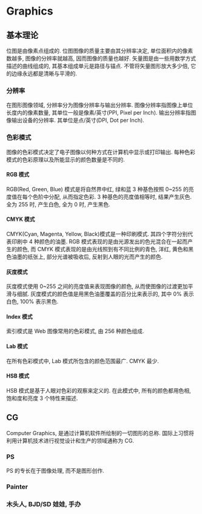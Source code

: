 # Graphics

## 基本理论
位图是由像素点组成的. 位图图像的质量主要由其分辨率决定, 单位面积内的像素数越多, 图像的分辨率就越高, 因而图像的质量也越好.
矢量图是由一些用数学方式描述的曲线组成的, 其基本组成单元是路径与锚点. 不管将矢量图形放大多少倍, 它的边缘永远都是清晰与平滑的.

### 分辨率
在图形图像领域, 分辨率分为图像分辨率与输出分辨率. 
图像分辨率指图像上单位长度内的像素数量, 其单位一般是像素/英寸(PPI, Pixel per Inch).
输出分辨率指图像输出设备的分辨率. 其单位是点/英寸(DPI, Dot per Inch).

### 色彩模式
图像的色彩模式决定了电子图像以何种方式在计算机中显示或打印输出. 每种色彩模式的色彩原理以及所能显示的颜色数量是不同的.

#### RGB 模式
RGB(Red, Green, Blue) 模式是将自然界中红, 绿和蓝 3 种基色按照 0~255 的亮度值在每个色阶中分配, 从而指定色彩.
3 种基色的亮度值相等时, 结果产生灰色. 全为 255 时, 产生白色, 全为 0 时, 产生黑色.

#### CMYK 模式
CMYK(Cyan, Magenta, Yellow, Black)模式是一种印刷模式. 其四个字符分别代表印刷中 4 种颜色的油墨.
RGB 模式表现的是由光源发出的色光混合在一起而产生的颜色, 而 CMYK 模式表现的是由光线照到有不同比例的青色, 洋红, 黄色和黑色油墨的纸张上, 部分光谱被吸收后, 反射到人眼的光而产生的颜色.

#### 灰度模式
灰度模式使用 0~255 之间的亮度值来表现图像的颜色, 从而使图像的过渡更加平滑与细腻.
灰度模式的颜色值是用黑色油墨覆盖的百分比来表示的, 其中 0% 表示白色, 100% 表示黑色.

#### Index 模式
索引模式是 Web 图像常用的色彩模式, 由 256 种颜色组成.

#### Lab 模式
在所有色彩模式中, Lab 模式所包含的颜色范围最广. CMYK 最少.

#### HSB 模式
HSB 模式是基于人眼对色彩的观察来定义的. 在此模式中, 所有的颜色都用色相, 饱和度和亮度 3 个特性来描述.


## CG
Computer Graphics, 是通过计算机软件所绘制的一切图形的总称. 国际上习惯将利用计算机技术进行视觉设计和生产的领域通称为 CG.

### PS
PS 的专长在于图像处理, 而不是图形创作.

### Painter

### 木头人, BJD/SD 娃娃, 手办